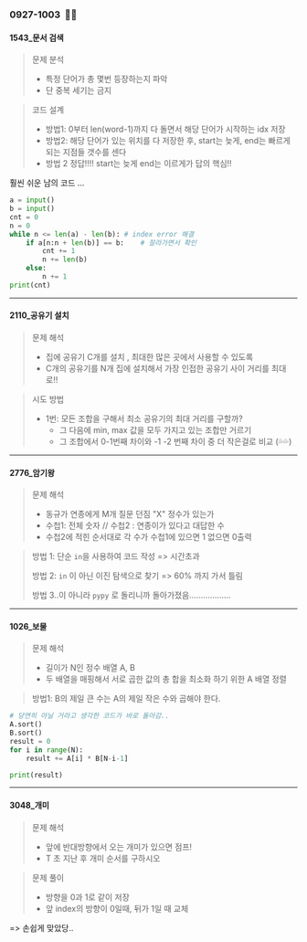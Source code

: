 ### 0927-1003 ​ :ok_woman:

#### 1543_문서 검색

>  문제 분석 
>
> - 특정 단어가 총 몇번 등장하는지 파악 
> - 단 중복 세기는 금지 

> 코드 설계 
>
> - 방법1: 0부터 len(word-1)까지 다 돌면서 해당 단어가 시작하는 idx 저장 
> - 방법2: 해당 단어가 있는 위치를 다 저장한 후, start는 늦게, end는 빠르게 되는 지점들 갯수를 센다 
> - 방법 2 정답!!!! start는 늦게 end는 이르게가 답의 핵심!!

훨씬 쉬운 남의 코드 ...

```python
a = input()
b = input()
cnt = 0
n = 0
while n <= len(a) - len(b):	# index error 해결 
    if a[n:n + len(b)] == b:	# 잘라가면서 확인 
        cnt += 1
        n += len(b)
    else:
        n += 1 
print(cnt)
```



<hr>

#### 2110_공유기 설치 

> 문제 해석 
>
> - 집에 공유기 C개를 설치 , 최대한 많은 곳에서 사용할 수 있도록 
> - C개의 공유기를 N개 집에 설치해서 가장 인접한 공유기 사이 거리를 최대로!!

> 시도 방법
>
> - 1번: 모든 조합을 구해서 최소 공유기의 최대 거리를 구할까?
>   - 그 다음에 min, max 값을 모두 가지고 있는 조합만 거르기 
>   - 그 조합에서 0-1번째 차이와 -1 -2 번째 차이 중 더 작은걸로 비교 (💦💦) 

<hr>

#### 2776_암기왕

> 문제 해석
>
> - 동규가 연종에게 M개 질문 던짐 "X" 정수가 있는가 
> - 수첩1: 전체 숫자 // 수첩2 : 연종이가 있다고 대답한 수 
> - 수첩2에 적힌 순서대로 각 수가 수첩1에 있으면 1 없으면 0출력

> 방법 1: 단순 `in`을 사용하여 코드 작성 => 시간초과
>
> 방법 2: `in` 이 아닌 이진 탐색으로 찾기 => 60% 까지 가서 틀림 
>
> 방법 3..이 아니라 `pypy` 로 돌리니까 돌아가졌음..................

<hr>

#### 1026_보물

> 문제 해석 
>
> - 길이가 N인 정수 배열 A, B
> - 두 배열을 매핑해서 서로 곱한 값의 총 합을 최소화 하기 위한 A 배열 정렬 

>  방법1: B의 제일 큰 수는 A의 제일 작은 수와 곱해야 한다. 

```python
# 당연히 아닐 거라고 생각한 코드가 바로 돌아감.. 
A.sort()
B.sort()
result = 0
for i in range(N):
    result += A[i] * B[N-i-1]

print(result)
```



<hr>

#### 3048_개미

> 문제 해석 
>
> - 앞에 반대방향에서 오는 개미가 있으면 점프! 
> - T 초 지난 후 개미 순서를 구하시오 

> 문제 풀이
>
> - 방향을 0과 1로 같이 저장
> - 앞 index의 방향이 0일때, 뒤가 1일 때 교체 

=> 손쉽게 맞았당..

 





